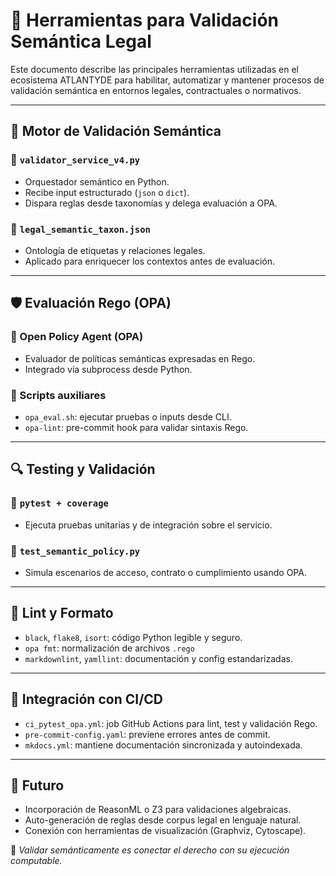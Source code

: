 # 🧰 Herramientas para Validación Semántica Legal

Este documento describe las principales herramientas utilizadas en el ecosistema ATLANTYDE para habilitar, automatizar y mantener procesos de validación semántica en entornos legales, contractuales o normativos.

---

## 🧠 Motor de Validación Semántica

### 🔹 `validator_service_v4.py`

* Orquestador semántico en Python.
* Recibe input estructurado (`json` o `dict`).
* Dispara reglas desde taxonomías y delega evaluación a OPA.

### 🔹 `legal_semantic_taxon.json`

* Ontología de etiquetas y relaciones legales.
* Aplicado para enriquecer los contextos antes de evaluación.

---

## 🛡️ Evaluación Rego (OPA)

### 🔹 Open Policy Agent (OPA)

* Evaluador de políticas semánticas expresadas en Rego.
* Integrado vía subprocess desde Python.

### 🔹 Scripts auxiliares

* `opa_eval.sh`: ejecutar pruebas o inputs desde CLI.
* `opa-lint`: pre-commit hook para validar sintaxis Rego.

---

## 🔍 Testing y Validación

### 🔹 `pytest + coverage`

* Ejecuta pruebas unitarias y de integración sobre el servicio.

### 🔹 `test_semantic_policy.py`

* Simula escenarios de acceso, contrato o cumplimiento usando OPA.

---

## 🧪 Lint y Formato

* `black`, `flake8`, `isort`: código Python legible y seguro.
* `opa fmt`: normalización de archivos `.rego`
* `markdownlint`, `yamllint`: documentación y config estandarizadas.

---

## 🧭 Integración con CI/CD

* `ci_pytest_opa.yml`: job GitHub Actions para lint, test y validación Rego.
* `pre-commit-config.yaml`: previene errores antes de commit.
* `mkdocs.yml`: mantiene documentación sincronizada y autoindexada.

---

## 🔬 Futuro

* Incorporación de ReasonML o Z3 para validaciones algebraicas.
* Auto-generación de reglas desde corpus legal en lenguaje natural.
* Conexión con herramientas de visualización (Graphviz, Cytoscape).

🧠 *Validar semánticamente es conectar el derecho con su ejecución computable.*
